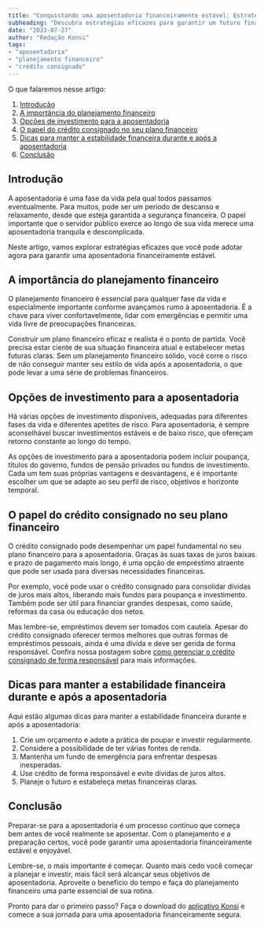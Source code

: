 ```yaml
---
title: "Conquistando uma aposentadoria financeiramente estável: Estratégias para servidores públicos"
subheading: "Descubra estratégias eficazes para garantir um futuro financeiro sólido após a aposentadoria, entendendo melhor opções de investimento e a importância do crédito consignado."
date: "2023-07-27"
author: "Redação Konsi"
tags:
- "aposentadoria"
- "planejamento financeiro"
- "crédito consignado"
---
```


O que falaremos nesse artigo: 

1. [Introdução](#introdução)
2. [A importância do planejamento financeiro](#planejamento)
3. [Opções de investimento para a aposentadoria](#investimentos)
4. [O papel do crédito consignado no seu plano financeiro](#consignado)
5. [Dicas para manter a estabilidade financeira durante e após a aposentadoria](#dicas)
6. [Conclusão](#conclusão)

## Introdução<a name="introdução"></a>

A aposentadoria é uma fase da vida pela qual todos passamos eventualmente. Para muitos, pode ser um período de descanso e relaxamento, desde que esteja garantida a segurança financeira. O papel importante que o servidor público exerce ao longo de sua vida merece uma aposentadoria tranquila e descomplicada. 

Neste artigo, vamos explorar estratégias eficazes que você pode adotar agora para garantir uma aposentadoria financeiramente estável. 

## A importância do planejamento financeiro<a name="planejamento"></a>

O planejamento financeiro é essencial para qualquer fase da vida e especialmente importante conforme avançamos rumo à aposentadoria. É a chave para viver confortavelmente, lidar com emergências e permitir uma vida livre de preocupações financeiras. 

Construir um plano financeiro eficaz e realista é o ponto de partida. Você precisa estar ciente de sua situação financeira atual e estabelecer metas futuras claras. Sem um planejamento financeiro sólido, você corre o risco de não conseguir manter seu estilo de vida após a aposentadoria, o que pode levar a uma série de problemas financeiros. 

## Opções de investimento para a aposentadoria <a name="investimentos"></a>

Há várias opções de investimento disponíveis, adequadas para diferentes fases da vida e diferentes apetites de risco. Para aposentadoria, é sempre aconselhável buscar investimentos estáveis e de baixo risco, que ofereçam retorno constante ao longo do tempo. 

As opções de investimento para a aposentadoria podem incluir poupança, títulos do governo, fundos de pensão privados ou fundos de investimento. Cada um tem suas próprias vantagens e desvantagens, e é importante escolher um que se adapte ao seu perfil de risco, objetivos e horizonte temporal. 

## O papel do crédito consignado no seu plano financeiro<a name="consignado"></a>

O crédito consignado pode desempenhar um papel fundamental no seu plano financeiro para a aposentadoria. Graças às suas taxas de juros baixas e prazo de pagamento mais longo, é uma opção de empréstimo atraente que pode ser usada para diversas necessidades financeiras.

Por exemplo, você pode usar o crédito consignado para consolidar dívidas de juros mais altos, liberando mais fundos para poupança e investimento. Também pode ser útil para financiar grandes despesas, como saúde, reformas da casa ou educação dos netos.

Mas lembre-se, empréstimos devem ser tomados com cautela. Apesar do crédito consignado oferecer termos melhores que outras formas de empréstimos pessoais, ainda é uma dívida e deve ser gerida de forma responsável. Confira nossa postagem sobre [como gerenciar o crédito consignado de forma responsável](/postagens/como-gerenciar-o-crdito-consignado-de-forma-responsvel) para mais informações.

## Dicas para manter a estabilidade financeira durante e após a aposentadoria<a name="dicas"></a>

Aqui estão algumas dicas para manter a estabilidade financeira durante e após a aposentadoria:

1. Crie um orçamento e adote a prática de poupar e investir regularmente.
2. Considere a possibilidade de ter várias fontes de renda.
3. Mantenha um fundo de emergência para enfrentar despesas inesperadas.
4. Use crédito de forma responsável e evite dívidas de juros altos.
5. Planeje o futuro e estabeleça metas financeiras claras.

## Conclusão<a name="conclusão"></a>

Preparar-se para a aposentadoria é um processo contínuo que começa bem antes de você realmente se aposentar. Com o planejamento e a preparação certos, você pode garantir uma aposentadoria financeiramente estável e enjoyável.

Lembre-se, o mais importante é começar. Quanto mais cedo você começar a planejar e investir, mais fácil será alcançar seus objetivos de aposentadoria. Aproveite o benefício do tempo e faça do planejamento financeiro uma parte essencial de sua rotina. 

Pronto para dar o primeiro passo? Faça o download do [aplicativo Konsi](https://www.konsi.com.br/download) e comece a sua jornada para uma aposentadoria financeiramente segura.
